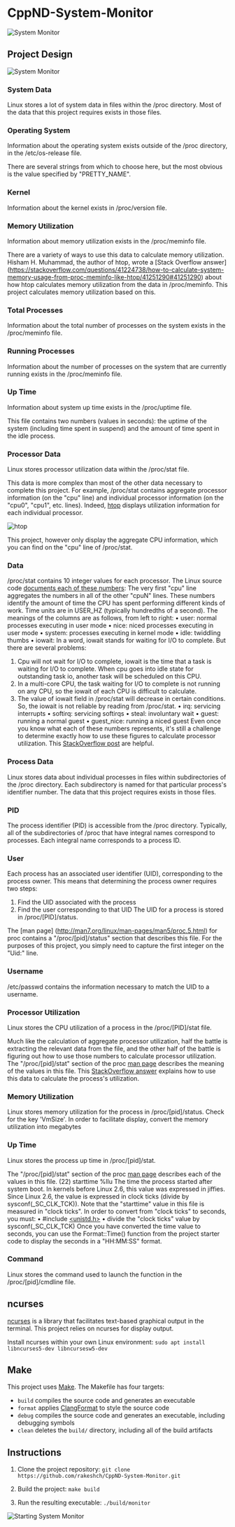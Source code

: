 # CppND-System-Monitor

![System Monitor](images/monitor.png)

## Project Design

![System Monitor](images/architecture.PNG)

### System Data

Linux stores a lot of system data in files within the /proc directory. Most of the data that this project requires exists in those files.

### Operating System
Information about the operating system exists outside of the /proc directory, in the /etc/os-release file.

There are several strings from which to choose here, but the most obvious is the value specified by "PRETTY_NAME".

### Kernel
Information about the kernel exists in /proc/version file.

### Memory Utilization
Information about memory utilization exists in the /proc/meminfo file.

There are a variety of ways to use this data to calculate memory utilization.
Hisham H. Muhammad, the author of htop, wrote a [Stack Overflow answer] (https://stackoverflow.com/questions/41224738/how-to-calculate-system-memory-usage-from-proc-meminfo-like-htop/41251290#41251290) about how htop calculates memory utilization from the data in /proc/meminfo. This project calculates memory utilization based on this.

### Total Processes
Information about the total number of processes on the system exists in the /proc/meminfo file. 

### Running Processes
Information about the number of processes on the system that are currently running exists in the /proc/meminfo file.

### Up Time
Information about system up time exists in the /proc/uptime file.

This file contains two numbers (values in seconds): the uptime of the system (including time spent in suspend) and the amount of time spent in the idle process.

### Processor Data
Linux stores processor utilization data within the /proc/stat file.

This data is more complex than most of the other data necessary to complete this project.
For example, /proc/stat contains aggregate processor information (on the "cpu" line) and individual processor information (on the "cpu0", "cpu1", etc. lines). Indeed, [htop](https://hisham.hm/htop/) displays utilization information for each individual processor.

![htop](images/htop.PNG)

This project, however only display the aggregate CPU information, which you can find on the "cpu" line of /proc/stat.

### Data
/proc/stat contains 10 integer values for each processor. The Linux source code [documents each of these numbers](https://github.com/torvalds/linux/blob/master/Documentation/filesystems/proc.txt):
The very first "cpu" line aggregates the numbers in all of the other "cpuN" lines. These numbers identify the amount of time the CPU has spent performing different kinds of work. Time units are in USER_HZ (typically hundredths of a second). The meanings of the columns are as follows, from left to right:
•	user: normal processes executing in user mode
•	nice: niced processes executing in user mode
•	system: processes executing in kernel mode
•	idle: twiddling thumbs
•	iowait: In a word, iowait stands for waiting for I/O to complete. But there are several problems:
1.	Cpu will not wait for I/O to complete, iowait is the time that a task is waiting for I/O to complete. When cpu goes into idle state for outstanding task io, another task will be scheduled on this CPU.
2.	In a multi-core CPU, the task waiting for I/O to complete is not running on any CPU, so the iowait of each CPU is difficult to calculate.
3.	The value of iowait field in /proc/stat will decrease in certain conditions. So, the iowait is not reliable by reading from /proc/stat.
•	irq: servicing interrupts
•	softirq: servicing softirqs
•	steal: involuntary wait
•	guest: running a normal guest
•	guest_nice: running a niced guest
Even once you know what each of these numbers represents, it's still a challenge to determine exactly how to use these figures to calculate processor utilization. This [StackOverflow post](https://stackoverflow.com/questions/23367857/accurate-calculation-of-cpu-usage-given-in-percentage-in-linux) are helpful.

### Process Data
Linux stores data about individual processes in files within subdirectories of the /proc directory. Each subdirectory is named for that particular process's identifier number. The data that this project requires exists in those files.

### PID
The process identifier (PID) is accessible from the /proc directory. Typically, all of the subdirectories of /proc that have integral names correspond to processes. Each integral name corresponds to a process ID.

### User
Each process has an associated user identifier (UID), corresponding to the process owner. This means that determining the process owner requires two steps:
1.	Find the UID associated with the process
2.	Find the user corresponding to that UID
The UID for a process is stored in /proc/[PID]/status.

The [man page] (http://man7.org/linux/man-pages/man5/proc.5.html) for proc contains a "/proc/[pid]/status" section that describes this file.
For the purposes of this project, you simply need to capture the first integer on the "Uid:" line.

### Username
/etc/passwd contains the information necessary to match the UID to a username.

### Processor Utilization
Linux stores the CPU utilization of a process in the /proc/[PID]/stat file.

Much like the calculation of aggregate processor utilization, half the battle is extracting the relevant data from the file, and the other half of the battle is figuring out how to use those numbers to calculate processor utilization.
The "/proc/[pid]/stat" section of the proc [man page](http://man7.org/linux/man-pages/man5/proc.5.html) describes the meaning of the values in this file. This [StackOverflow answer](https://stackoverflow.com/questions/16726779/how-do-i-get-the-total-cpu-usage-of-an-application-from-proc-pid-stat/16736599#16736599) explains how to use this data to calculate the process's utilization.

### Memory Utilization
Linux stores memory utilization for the process in /proc/[pid]/status. Check for the key 'VmSize'.
In order to facilitate display, convert the memory utilization into megabytes

### Up Time
Linux stores the process up time in /proc/[pid]/stat.

The "/proc/[pid]/stat" section of the proc [man page](http://man7.org/linux/man-pages/man5/proc.5.html) describes each of the values in this file.
(22) starttime %llu
The time the process started after system boot. In kernels before Linux 2.6, this value was expressed in jiffies. Since Linux 2.6, the value is expressed in clock ticks (divide by sysconf(_SC_CLK_TCK)).
Note that the "starttime" value in this file is measured in "clock ticks". In order to convert from "clock ticks" to seconds, you must:
•	#include [<unistd.h>](https://pubs.opengroup.org/onlinepubs/9699919799/basedefs/unistd.h.html)
•	divide the "clock ticks" value by sysconf(_SC_CLK_TCK)
Once you have converted the time value to seconds, you can use the Format::Time() function from the project starter code to display the seconds in a "HH:MM:SS" format.

### Command
Linux stores the command used to launch the function in the /proc/[pid]/cmdline file.

## ncurses
[ncurses](https://www.gnu.org/software/ncurses/) is a library that facilitates text-based graphical output in the terminal. This project relies on ncurses for display output.

Install ncurses within your own Linux environment: `sudo apt install libncurses5-dev libncursesw5-dev`

## Make
This project uses [Make](https://www.gnu.org/software/make/). The Makefile has four targets:
* `build` compiles the source code and generates an executable
* `format` applies [ClangFormat](https://clang.llvm.org/docs/ClangFormat.html) to style the source code
* `debug` compiles the source code and generates an executable, including debugging symbols
* `clean` deletes the `build/` directory, including all of the build artifacts

## Instructions

1. Clone the project repository: `git clone https://github.com/rakeshch/CppND-System-Monitor.git`

2. Build the project: `make build`

3. Run the resulting executable: `./build/monitor`

![Starting System Monitor](images/starting_monitor.png)


